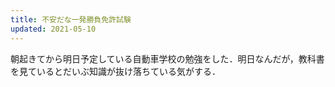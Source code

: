 ```yaml
---
title: 不安だな一発勝負免許試験
updated: 2021-05-10
---
```


朝起きてから明日予定している自動車学校の勉強をした．明日なんだが，教科書を見ているとだいぶ知識が抜け落ちている気がする．
